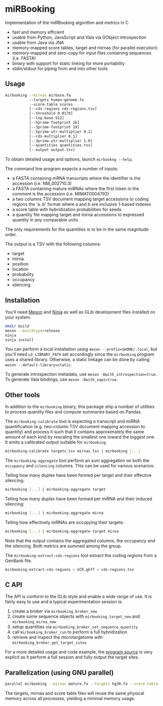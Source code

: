 # miRBooking

Implementation of the miRBooking algorithm and metrics in C

 - fast and memory efficient
 - usable from Python, JavaScript and Vala via GObject introspection
 - usable from Java via JNA
 - memory-mapped score tables, target and mirnas (for parallel execution)
 - memory-mapped and zero-copy for input files containing sequences (i.e. FASTA)
 - binary with support for static linking for more portability
 - stdin/stdout for piping from and into other tools

## Usage

```bash
mirbooking --mirnas mirbase.fa 
           --targets human-genome.fa 
           --score-table scores
           [--cds-regions cds-regions.tsv]
           [--threshold 0.0179]
           [--log-base 512]
           [--5prime-footprint 26]
           [--3prime-footprint 19]
           [--5prime-utr-multiplier 0.1]
           [--cds-multiplier 0.1]
           [--3prime-utr-multiplier 1.0]
           [--quantities quantities.tsv]
           [--output output.tsv]
```

To obtain detailed usage and options, launch `mirbookng --help`.

The command line program expects a number of inputs:

 - a FASTA containing mRNA transcripts where the identifier is the accession
   (i.e. NM_002710.3)
 - a FASTA containing mature miRNAs where the first token in the comment is the
   accession (i.e. MIMAT0004792)
 - a two columns TSV document mapping target accessions to coding regions the
   'a..b' format where a and b are inclusive 1-based indexes
 - a score table with hybridization probabilities for seeds
 - a quantity file mapping target and mirna accessions to expressed quantity in
   any comparable units

The only requirements for the quantities is to be in the same magnitude order.

The output is a TSV with the following columns:

 - target
 - mirna
 - position
 - location
 - probability
 - occupancy
 - silencing

## Installation

You'll need [Meson](http://mesonbuild.com/) and [Ninja](http://ninja-build.org/)
as well as GLib development files installed on your system.

```bash
mkdir build
meson --buildtype=release
ninja
ninja install
```

You can perform a local installation using `meson --prefix=$HOME/.local`, but
you'll need `LD_LIBRARY_PATH` set accordingly since the `mirbooking` program
uses a shared library. Otherwise, a static linkage can be done by calling
`meson --default-library=static`.

To generate introspection metadata, use `meson -Dwith_introspection=true`. To
generate Vala bindings, use `meson -Dwith_vapi=true`.

## Other tools

In addition to the `mirbooking` binary, this package ship a number of utilities
to process quantity files and compute summaries based on Pandas.

The `mirbooking-calibrate` tool is expecting a transcript and miRNA
quantification (e.g. two-column TSV document mapping accession to quantity) and
process it such that it contains approximately the same amount of each kind by
rescaling the smallest one toward the biggest one. It emits a calibrated output
suitable for `mirbooking`.

```bash
mirbooking-calibrate targets.tsv mirnas.tsv | mirbooking [...]
```

The `mirbooking-aggregate` tool perform an sum aggregation on both the
`occupancy` and `silencing` columns. This can be used for various scenarios:

Telling how many duplex have been formed per target and their effective
silencing:

```bash
mirbooking [...] | mirbooking-aggregate target
```

Telling how many duplex have been formed per miRNA and their induced silencing:

```bash
mirbooking [...] | mirbooking-aggregate mirna
```

Telling how effectively miRNAs are occupying their targets:

```bash
mirbooking [...] | mirbooking-aggregate target mirna
```

Note that the output contains the aggregated columns, the occupancy and the
silencing. Both metrics are summed among the group.

The `mirbooking-extract-cds-regions` tool extract the coding regions from
a GenBank file.

```bash
mirbooking-extract-cds-regions < GCR.gbff > cds-regions.tsv
```

## C API

The API is conform to the GLib style and enable a wide range of use. It is fairly easy to use and a typical
experimentation session is:

 1. create a broker via `mirbooking_broker_new`
 2. create some sequence objects with `mirbooking_target_new` and `mirbooking_mirna_new`
 3. setup quantities via `mirbooking_broker_set_sequence_quantity`
 4. call `mirbooking_broker_run` to perform a full hybridization
 5. retrieve and inspect the microtargetome with `mirbooking_broker_get_target_sites`
 
For a more detailed usage and code example, the [program source](https://github.com/major-lab/mirbooking/blob/master/bin/mirbooking.c)
is very explicit as it perform a full session and fully output the target sites.
 
## Parallelization (using GNU parallel)

```bash
parallel mirbooking --mirnas mature.fa --targets hg38.fa --score-table scores ::: wildtype.tsv over-expression.tsv
```

The targets, mirnas and score table files will reuse the same physical memory
across all processes, yielding a minimal memory usage.

